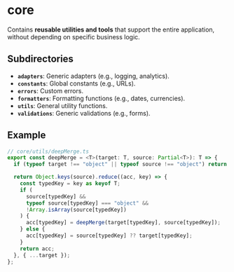 # core

Contains **reusable utilities and tools** that support the entire application, without depending on specific business logic.

## Subdirectories

- **`adapters`**: Generic adapters (e.g., logging, analytics).
- **`constants`**: Global constants (e.g., URLs).
- **`errors`**: Custom errors.
- **`formatters`**: Formatting functions (e.g., dates, currencies).
- **`utils`**: General utility functions.
- **`validations`**: Generic validations (e.g., forms).

## Example

```ts
// core/utils/deepMerge.ts
export const deepMerge = <T>(target: T, source: Partial<T>): T => {
  if (typeof target !== "object" || typeof source !== "object") return target;

  return Object.keys(source).reduce((acc, key) => {
    const typedKey = key as keyof T;
    if (
      source[typedKey] &&
      typeof source[typedKey] === "object" &&
      !Array.isArray(source[typedKey])
    ) {
      acc[typedKey] = deepMerge(target[typedKey], source[typedKey]);
    } else {
      acc[typedKey] = source[typedKey] ?? target[typedKey];
    }
    return acc;
  }, { ...target });
};
```

